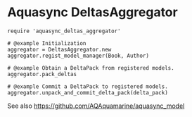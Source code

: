 Aquasync DeltasAggregator
===

```
require 'aquasync_deltas_aggregator'

# @example Initialization
aggregator = DeltasAggregator.new
aggregator.regist_model_manager(Book, Author)

# @example Obtain a DeltaPack from registered models.
aggregator.pack_deltas

# @example Commit a DeltaPack to registered models.
aggregator.unpack_and_commit_delta_pack(delta_pack)
```

See also https://github.com/AQAquamarine/aquasync_model